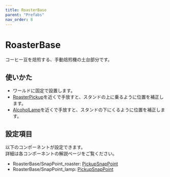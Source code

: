 ```yaml
---
title: RoasterBase
parent: "Prefabs"
nav_order: 8
---
```


# RoasterBase

コーヒー豆を焙煎する、手動焙煎機の土台部分です。


## 使いかた

- ワールドに固定で設置します。
- [RoasterPickup]を近くで手放すと、スタンドの上に乗るように位置を補正します。
- [AlcoholLamp]を近くで手放すと、スタンドの下にくるように位置を補正します。


## 設定項目

以下のコンポーネントが設定できます。  
詳細は各コンポーネントの解説ページをご覧ください。

- RoasterBase/SnapPoint_roaster: [PickupSnapPoint]
- RoasterBase/SnapPoint_lamp: [PickupSnapPoint]



[AlcoholLamp]: /docs/prefabs/AlcoholLamp
[RoasterPickup]: /docs/prefabs/RoasterPickup
[PickupSnapPoint]: /docs/udon/PickupSnapPoint

